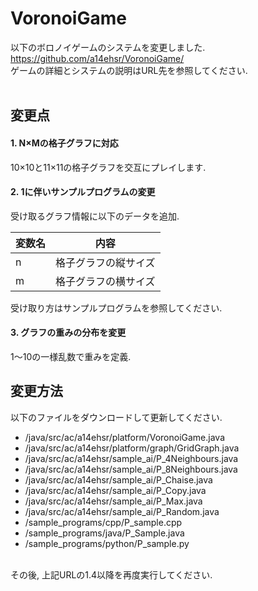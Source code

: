 # VoronoiGame
以下のボロノイゲームのシステムを変更しました.  
https://github.com/a14ehsr/VoronoiGame/  
ゲームの詳細とシステムの説明はURL先を参照してください.  
<br>
## 変更点
#### 1. N×Mの格子グラフに対応  
10×10と11×11の格子グラフを交互にプレイします.  
#### 2. 1に伴いサンプルプログラムの変更  
受け取るグラフ情報に以下のデータを追加.  
    
| 変数名 | 内容 |  
| ---- | ---- |  
| n | 格子グラフの縦サイズ |  
| m | 格子グラフの横サイズ |  
  
受け取り方はサンプルプログラムを参照してください.  
#### 3. グラフの重みの分布を変更
1～10の一様乱数で重みを定義.　　
<br>
## 変更方法
以下のファイルをダウンロードして更新してください.  
- /java/src/ac/a14ehsr/platform/VoronoiGame.java
- /java/src/ac/a14ehsr/platform/graph/GridGraph.java
- /java/src/ac/a14ehsr/sample_ai/P_4Neighbours.java
- /java/src/ac/a14ehsr/sample_ai/P_8Neighbours.java
- /java/src/ac/a14ehsr/sample_ai/P_Chaise.java
- /java/src/ac/a14ehsr/sample_ai/P_Copy.java
- /java/src/ac/a14ehsr/sample_ai/P_Max.java
- /java/src/ac/a14ehsr/sample_ai/P_Random.java
- /sample_programs/cpp/P_sample.cpp
- /sample_programs/java/P_Sample.java
- /sample_programs/python/P_sample.py  
<br>
その後, 上記URLの1.4以降を再度実行してください.  
